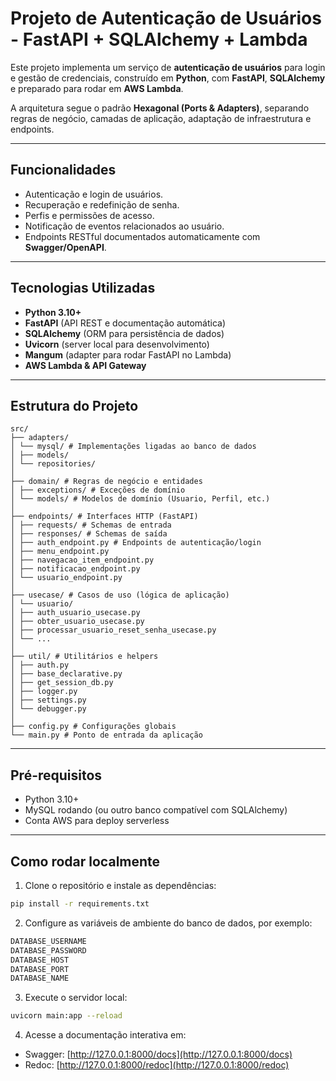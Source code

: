 # Projeto de Autenticação de Usuários - FastAPI + SQLAlchemy + Lambda

Este projeto implementa um serviço de **autenticação de usuários** para login e gestão de credenciais, construído em **Python**, com **FastAPI**, **SQLAlchemy** e preparado para rodar em **AWS Lambda**.  

A arquitetura segue o padrão **Hexagonal (Ports & Adapters)**, separando regras de negócio, camadas de aplicação, adaptação de infraestrutura e endpoints.

---

## Funcionalidades

- Autenticação e login de usuários.  
- Recuperação e redefinição de senha.  
- Perfis e permissões de acesso.  
- Notificação de eventos relacionados ao usuário.  
- Endpoints RESTful documentados automaticamente com **Swagger/OpenAPI**. 

---

## Tecnologias Utilizadas

- **Python 3.10+**  
- **FastAPI** (API REST e documentação automática)  
- **SQLAlchemy** (ORM para persistência de dados)  
- **Uvicorn** (server local para desenvolvimento)  
- **Mangum** (adapter para rodar FastAPI no Lambda)  
- **AWS Lambda & API Gateway**  

---

## Estrutura do Projeto

```
src/
├── adapters/
│ └── mysql/ # Implementações ligadas ao banco de dados
│ ├── models/
│ └── repositories/
│
├── domain/ # Regras de negócio e entidades
│ ├── exceptions/ # Exceções de domínio
│ └── models/ # Modelos de domínio (Usuario, Perfil, etc.)
│
├── endpoints/ # Interfaces HTTP (FastAPI)
│ ├── requests/ # Schemas de entrada
│ ├── responses/ # Schemas de saída
│ ├── auth_endpoint.py # Endpoints de autenticação/login
│ ├── menu_endpoint.py
│ ├── navegacao_item_endpoint.py
│ ├── notificacao_endpoint.py
│ └── usuario_endpoint.py
│
├── usecase/ # Casos de uso (lógica de aplicação)
│ └── usuario/
│ ├── auth_usuario_usecase.py
│ ├── obter_usuario_usecase.py
│ ├── processar_usuario_reset_senha_usecase.py
│ └── ...
│
├── util/ # Utilitários e helpers
│ ├── auth.py
│ ├── base_declarative.py
│ ├── get_session_db.py
│ ├── logger.py
│ ├── settings.py
│ └── debugger.py
│
├── config.py # Configurações globais
└── main.py # Ponto de entrada da aplicação
```

---

## Pré-requisitos

- Python 3.10+  
- MySQL rodando (ou outro banco compatível com SQLAlchemy)  
- Conta AWS para deploy serverless  

---

## Como rodar localmente

1. Clone o repositório e instale as dependências:

```bash
pip install -r requirements.txt
```

2. Configure as variáveis de ambiente do banco de dados, por exemplo:

```bash
DATABASE_USERNAME
DATABASE_PASSWORD 
DATABASE_HOST 
DATABASE_PORT
DATABASE_NAME 
```

3. Execute o servidor local:

```bash
uvicorn main:app --reload
```

4. Acesse a documentação interativa em:

- Swagger: [http://127.0.0.1:8000/docs](http://127.0.0.1:8000/docs)  
- Redoc: [http://127.0.0.1:8000/redoc](http://127.0.0.1:8000/redoc)